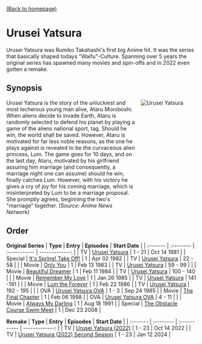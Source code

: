 [(Back to homepage)](../README.md)
# Urusei Yatsura

Urusei Yatsura was Rumiko Takahashi's first big Anime hit. It was the series that basically shaped todays "Waifu"-Culture. Spanning over 5 years the original series has spawned many movies and spin-offs and in 2022 even gotten a remake.

## Synopsis

<div style="display: flex;">
    <div style="width: 70%;">
        Urusei Yatsura is the story of the unluckiest and most lecherous young man alive, Ataru Moroboshi. When aliens decide to invade Earth, Ataru is randomly selected to defend his planet by playing a game of the aliens national sport, tag. Should he win, the world shall be saved. However, Ataru is motivated for far less noble reasons, as the one he plays against is revealed to be the curvaceous alien princess, Lum. The game goes for 10 days, and on the last day, Ataru, motivated by his girlfriend assuring him marriage (and consequently, a marriage night one can assume) should he win, finally catches Lum. However, with his victory he gives a cry of joy for his coming marriage, which is misinterpreted by Lum to be a marriage proposal. She promptly agrees, beginning the two's "marriage" together. <span style="font-style: italic;">(Source: Anime News Network)</span>
    </div>
    <div style="width: 30%; padding-left: 1em;"><img src="https://s4.anilist.co/file/anilistcdn/media/anime/cover/large/nx1293-T6Ev080pKoum.jpg" title="Urusei Yatsura"></div>
</div>

## Order

**Original Series**
| **Type** | **Entry** | **Episodes** | **Start Date** |
| :------- | :-------- | :----------- | -------------: |
| TV | [Urusei Yatsura](https://anilist.co/anime/1293/) | 1 - 21 | Oct 14 1981 |
| Special | [It's Spring! Take Off!](https://anilist.co/anime/1481/) | 1 | Apr 02 1982 |
| TV | [Urusei Yatsura](https://anilist.co/anime/1293/) | 22 - 58 |  |
| Movie | [Only You](https://anilist.co/anime/1920/) | 1 | Feb 13 1983 |
| TV | [Urusei Yatsura](https://anilist.co/anime/1293/) | 59 - 99 |  |
| Movie | [Beautiful Dreamer](https://anilist.co/anime/1921/) | 1 | Feb 11 1984 |
| TV | [Urusei Yatsura](https://anilist.co/anime/1293/) | 100 - 140 |  |
| Movie | [Remember My Love](https://anilist.co/anime/1922/) | 1 | Jan 26 1985 |
| TV | [Urusei Yatsura](https://anilist.co/anime/1293/) | 141 -191 |  |
| Movie | [Lum the Forever](https://anilist.co/anime/1923/) | 1 | Feb 22 1986 |
| TV | [Urusei Yatsura](https://anilist.co/anime/1293/) | 192 - 195 |  |
| OVA | [Urusei Yatsura OVA](https://anilist.co/anime/) | 1 - 3 | Sep 24 1985 |
| Movie | [The Final Chapter](https://anilist.co/anime/1924/) | 1 | Feb 06 1998 |
| OVA | [Urusei Yatsura OVA](https://anilist.co/anime/) | 4 - 11 |  |
| Movie | [Always My Darling](https://anilist.co/anime/1925/) | 1 | Aug 18 1991 |
| Special | [The Obstacle Course Swim Meet](https://anilist.co/anime/6567/) | 1 | Dec 23 2008 |

**Remake**
| **Type** | **Entry** | **Episodes** | **Start Date** |
| :------- | :-------- | :----------- | -------------: |
| TV | [Urusei Yatsura (2022)](https://anilist.co/anime/143277/) | 1 - 23 | Oct 14 2022 |
| TV | [Urusei Yatsura (2022) Second Season](https://anilist.co/anime/155645/) | 1 - 23 | Jan 12 2024 |